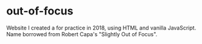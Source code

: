 # out-of-focus
Website I created a for practice in 2018, using HTML and vanilla JavaScript.
Name borrowed from Robert Capa's "Slightly Out of Focus".
